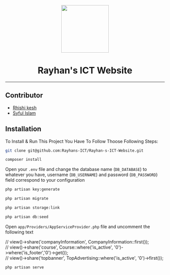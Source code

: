 <p align="center">
    <a href="https://rayhansict.com/" target="_blank">
        <img src="https://rayhansict.com/wp-content/uploads/2020/08/logo.png" width="150px">
    </a>
    <h1 align="center">Rayhan's ICT Website</h1>
</p>

---

## Contributor

-   <a href="https://github.com/rhishi-kesh" target="_blank">Rhishi kesh</a>
-   <a href="https://github.com/syful2021" target="_blank">Syful Islam</a>

## Installation

To Install & Run This Project You Have To Follow Thoose Following Steps:

```sh
git clone git@github.com:Rayhans-ICT/Rayhan-s-ICT-Website.git
```

```sh
composer install
```

Open your `.env` file and change the database name (`DB_DATABASE`) to whatever you have, username (`DB_USERNAME`) and password (`DB_PASSWORD`) field correspond to your configuration

```sh
php artisan key:generate
```

```sh
php artisan migrate
```

```sh
php artisan storage:link
```

```sh
php artisan db:seed
```
Open `app/Providers/AppServiceProvider.php` file and uncomment the following text
<p>
// view()->share('companyInformation', CompanyInformation::first()); <br>
// view()->share('course', Course::where('is_active', '0')->where('is_footer','0')->get()); <br>
// view()->share('topbanner', TopAdvertising::where('is_active', '0')->first()); <br>
</p>

```sh
php artisan serve
```
